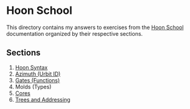# Hoon School

This directory contains my answers to exercises from the [Hoon School](https://docs.urbit.org/build-on-urbit/hoon-school) documentation organized by their respective sections.

## Sections

1. [Hoon Syntax](./01-hoon-syntax/README.md)
2. [Azimuth (Urbit ID)](./02-azimuth/README.md)
3. [Gates (Functions)](./03-gates/README.md)
4. Molds (Types)
5. [Cores](./05-cores/README.md)
6. [Trees and Addressing](./06-trees/README.md)

